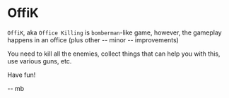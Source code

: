 OffiK
=====


`OffiK`, aka `Office Killing` is `bomberman`-like game, however, the gameplay happens in an office (plus other -- minor -- improvements)

You need to kill all the enemies, collect things that can help you with this, use various guns, etc.

Have fun!

-- mb
